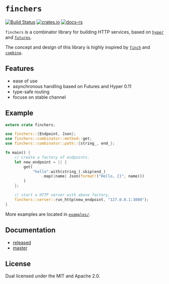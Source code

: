 # `finchers`
[![Build Status](https://travis-ci.org/ubnt-intrepid/finchers.svg?branch=master)](https://travis-ci.org/ubnt-intrepid/finchers)
[![crates.io](https://img.shields.io/crates/v/finchers.svg)](https://crates.io/crates/finchers)
[![docs-rs](https://docs.rs/finchers/badge.svg)](https://docs.rs/finchers)

`finchers` is a combinator library for building HTTP services, based on [`hyper`](https://github.com/hyperium/hyper) and [`futures`](https://github.com/alexcrichton/futures-rs).

The concept and design of this library is highly inspired by [`finch`](https://github.com/finagle/finch) and [`combine`](https://github.com/Marwes/combine).

## Features
* ease of use
* asynchronous handling based on Futures and Hyper 0.11
* type-safe routing
* focuse on stable channel

## Example

```rust
extern crate finchers;

use finchers::{Endpoint, Json};
use finchers::combinator::method::get;
use finchers::combinator::path::{string_, end_};

fn main() {
    // create a factory of endpoints.
    let new_endpoint = || {
        get(
            "hello".with(string_).skip(end_)
                .map(|name| Json(format!("Hello, {}", name)))
        )
    };

    // start a HTTP server with above factory.
    finchers::server::run_http(new_endpoint, "127.0.0.1:3000");
}
```

More examples are located in [`examples/`](examples/).

## Documentation
* [released](https://docs.rs/finchers/)
* [master](https://ubnt-intrepid.github.io/finchers/finchers/index.html)

## License
Dual licensed under the MIT and Apache 2.0.
